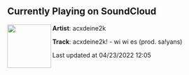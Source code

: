 ## Currently Playing on SoundCloud

[<img align="left" width="100" src="https://i1.sndcdn.com/artworks-tPccqnWpU0kYLroT-R7hCWA-t500x500.jpg">](https://soundcloud.com/acodeine2k/acxdeine2k-wi-wi-es-prod-sayans)

**Artist**: acxdeine2k 

**Track**: acxdeine2k! - wi wi es (prod. sa!yans)

Last updated at 04/23/2022 12:05
